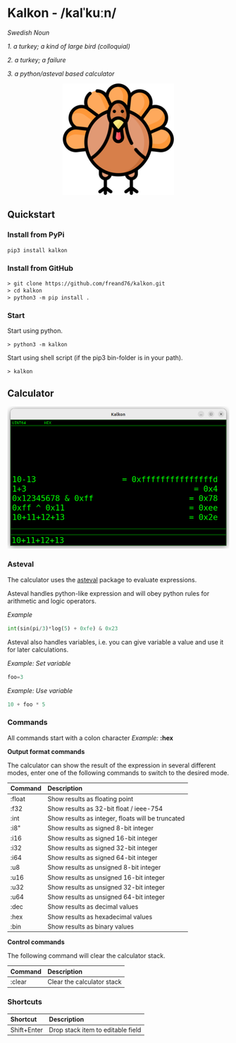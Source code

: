 # Kalkon - /kalˈkuːn/

*Swedish Noun*

*1. a turkey; a kind of large bird (colloquial)*

*2. a turkey; a failure*

*3. a python/asteval based calculator*

<p align="center">
  <img alt="Kalkon" src="https://raw.githubusercontent.com/freand76/kalkon/09cf8aa94aaf30b82a9e00e68c696bd3865af394/src/kalkon/images/kalkon.png" width=50%>
</p>

## Quickstart

### Install from PyPi
```
pip3 install kalkon
```

### Install from GitHub
```
> git clone https://github.com/freand76/kalkon.git
> cd kalkon
> python3 -m pip install .
```

### Start

Start using python.

```
> python3 -m kalkon
```

Start using shell script (if the pip3 bin-folder is in your path).

```
> kalkon
```

## Calculator

<p align="center">
  <img alt="Kalkon" src="https://raw.githubusercontent.com/freand76/kalkon/09cf8aa94aaf30b82a9e00e68c696bd3865af394/images/screenshot.png">
</p>

### Asteval

The calculator uses the [asteval](https://pypi.org/project/asteval) package to evaluate expressions.

Asteval handles python-like expression and will obey python rules for arithmetic and logic operators.

*Example*
```python
int(sin(pi/3)*log(5) + 0xfe) & 0x23
```

Asteval also handles variables, i.e. you can give variable a value and use it for later calculations.

*Example: Set variable*
```python
foo=3
```

*Example: Use variable*
```python
10 + foo * 5
```

### Commands

All commands start with a colon character
*Example:* **:hex**

**Output format commands**

The calculator can show the result of the expression in several different modes, enter one of the following commands to switch to the desired mode.

| Command | Description |
| :------ | :---------- |
| :float  | Show results as floating point |
| :f32    | Show results as 32-bit float / ieee-754 |
| :int    | Show results as integer, floats will be truncated |
| :i8"    | Show results as signed 8-bit integer |
| :i16    | Show results as signed 16-bit integer |
| :i32    | Show results as signed 32-bit integer |
| :i64    | Show results as signed 64-bit integer |
| :u8     | Show results as unsigned 8-bit integer |
| :u16    | Show results as unsigned 16-bit integer |
| :u32    | Show results as unsigned 32-bit integer |
| :u64    | Show results as unsigned 64-bit integer |
| :dec    | Show results as decimal values |
| :hex    | Show results as hexadecimal values |
| :bin    | Show results as binary values |


**Control commands**

The following command will clear the calculator stack.

| Command | Description |
| :------ | :---------- |
| :clear  | Clear the calculator stack |

### Shortcuts

| Shortcut | Description |
| :------- | :---------- |
| Shift+Enter | Drop stack item to editable field |
